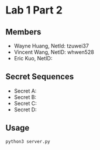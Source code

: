 # Lab 1 Part 2
## Members
* Wayne Huang, NetId: tzuwei37
* Vincent Wang, NetID: whwen528
* Eric Kuo, NetID: 

## Secret Sequences
* Secret A:
* Secret B:
* Secret C:
* Secret D:

## Usage
```
python3 server.py
```
